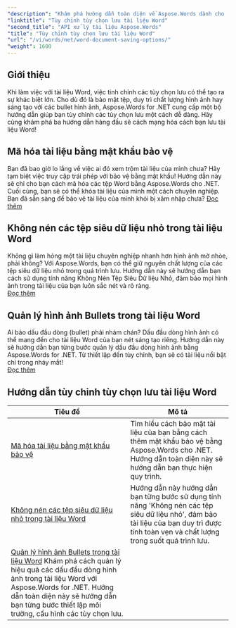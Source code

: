 ```yaml
---
"description": "Khám phá hướng dẫn toàn diện về Aspose.Words dành cho .NET để tùy chỉnh các tùy chọn lưu tài liệu Word, bao gồm bảo vệ bằng mật khẩu, duy trì chất lượng hình ảnh và quản lý dấu đầu dòng hình ảnh."
"linktitle": "Tùy chỉnh tùy chọn lưu tài liệu Word"
"second_title": "API xử lý tài liệu Aspose.Words"
"title": "Tùy chỉnh tùy chọn lưu tài liệu Word"
"url": "/vi/words/net/word-document-saving-options/"
"weight": 1600
---
```


## Giới thiệu

Khi làm việc với tài liệu Word, việc tinh chỉnh các tùy chọn lưu có thể tạo ra sự khác biệt lớn. Cho dù đó là bảo mật tệp, duy trì chất lượng hình ảnh hay sáng tạo với các bullet hình ảnh, Aspose.Words for .NET cung cấp một bộ hướng dẫn giúp bạn tùy chỉnh các tùy chọn lưu một cách dễ dàng. Hãy cùng khám phá ba hướng dẫn hàng đầu sẽ cách mạng hóa cách bạn lưu tài liệu Word!  

## Mã hóa tài liệu bằng mật khẩu bảo vệ  
Bạn đã bao giờ lo lắng về việc ai đó xem trộm tài liệu của mình chưa? Hãy tạm biệt việc truy cập trái phép với bảo vệ bằng mật khẩu! Hướng dẫn này sẽ chỉ cho bạn cách mã hóa các tệp Word bằng Aspose.Words cho .NET. Cuối cùng, bạn sẽ có thể khóa tài liệu của mình một cách chuyên nghiệp. Bạn đã sẵn sàng để bảo vệ tài liệu của mình khỏi bị xâm nhập chưa? [Đọc thêm](./encrypt-document-with-password-protect/)  

## Không nén các tệp siêu dữ liệu nhỏ trong tài liệu Word  
Không gì làm hỏng một tài liệu chuyên nghiệp nhanh hơn hình ảnh mờ nhòe, phải không? Với Aspose.Words, bạn có thể giữ nguyên chất lượng của các tệp siêu dữ liệu nhỏ trong quá trình lưu. Hướng dẫn này sẽ hướng dẫn bạn cách sử dụng tính năng Không Nén Tệp Siêu Dữ liệu Nhỏ, đảm bảo mọi hình ảnh trong tài liệu của bạn luôn sắc nét và rõ ràng.  
[Đọc thêm](./do-not-compress-small-metafiles-word-documents/)  

## Quản lý hình ảnh Bullets trong tài liệu Word  
Ai bảo dấu đầu dòng (bullet) phải nhàm chán? Dấu đầu dòng hình ảnh có thể mang đến cho tài liệu Word của bạn nét sáng tạo riêng. Hướng dẫn này sẽ hướng dẫn bạn từng bước quản lý dấu đầu dòng hình ảnh bằng Aspose.Words for .NET. Từ thiết lập đến tùy chỉnh, bạn sẽ có tài liệu nổi bật chỉ trong nháy mắt!  
[Đọc thêm](./manage-picture-bullet/)  

 ## Hướng dẫn tùy chỉnh tùy chọn lưu tài liệu Word
| Tiêu đề | Mô tả |
| --- | --- |
| [Mã hóa tài liệu bằng mật khẩu bảo vệ](./encrypt-document-with-password-protect/) | Tìm hiểu cách bảo mật tài liệu của bạn bằng cách thêm mật khẩu bảo vệ bằng Aspose.Words cho .NET. Hướng dẫn toàn diện này sẽ hướng dẫn bạn thực hiện quy trình. |
| [Không nén các tệp siêu dữ liệu nhỏ trong tài liệu Word](./do-not-compress-small-metafiles-word-documents/) | Hướng dẫn này hướng dẫn bạn từng bước sử dụng tính năng 'Không nén các tệp siêu dữ liệu nhỏ', đảm bảo tài liệu của bạn duy trì được tính toàn vẹn và chất lượng trong suốt quá trình lưu. |
| [Quản lý hình ảnh Bullets trong tài liệu Word](./manage-picture-bullet/) Khám phá cách quản lý hiệu quả các dấu đầu dòng hình ảnh trong tài liệu Word với Aspose.Words for .NET. Hướng dẫn toàn diện này sẽ hướng dẫn bạn từng bước thiết lập môi trường, cấu hình các tùy chọn lưu. |